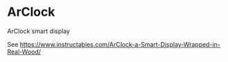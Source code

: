 # ArClock
ArClock smart display

See https://www.instructables.com/ArClock-a-Smart-Display-Wrapped-in-Real-Wood/
